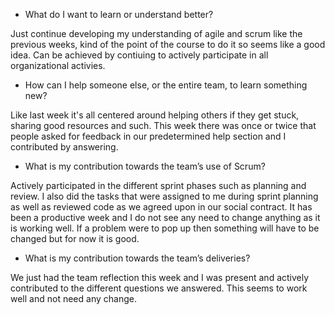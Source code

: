 - What do I want to learn or understand better?

Just continue developing my understanding of agile and scrum like the previous weeks, kind of the point of the course to do it so seems like a good idea. Can be achieved by contiuing to actively participate in all organizational activies.

- How can I help someone else, or the entire team, to learn something new?

Like last week it's all centered around helping others if they get stuck, sharing good resources and such. This week there was once or twice that people asked for feedback in our predetermined help section and I contributed by answering.

- What is my contribution towards the team’s use of Scrum?

Actively participated in the different sprint phases such as planning and review. I also did the tasks that were assigned to me during sprint planning as well as reviewed code as we agreed upon in our social contract. It has been a productive week and I do not see any need to change anything as it is working well. If a problem were to pop up then something will have to be changed but for now it is good. 

- What is my contribution towards the team’s deliveries?

We just had the team reflection this week and I was present and actively contributed to the different questions we answered. This seems to work well and not need any change.
